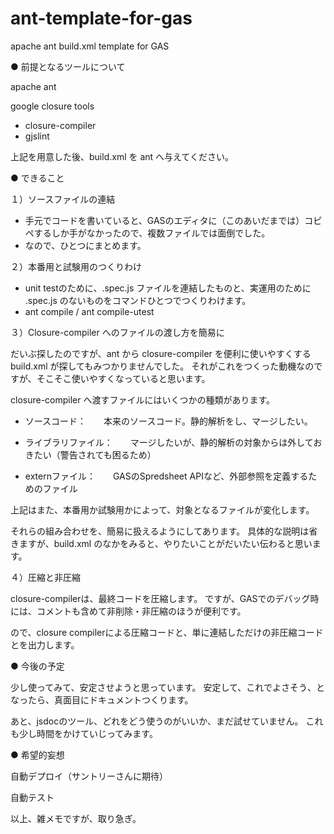 ant-template-for-gas
====================

apache ant build.xml template for GAS


● 前提となるツールについて

apache ant

google closure tools
- closure-compiler
- gjslint

上記を用意した後、build.xml を ant へ与えてください。


● できること

１）ソースファイルの連結

- 手元でコードを書いていると、GASのエディタに（このあいだまでは）コピペするしか手がなかったので、複数ファイルでは面倒でした。
- なので、ひとつにまとめます。

２）本番用と試験用のつくりわけ

- unit testのために、.spec.js ファイルを連結したものと、実運用のために .spec.js のないものをコマンドひとつでつくりわけます。
- ant compile / ant compile-utest

３）Closure-compiler へのファイルの渡し方を簡易に

だいぶ探したのですが、ant から closure-compiler を便利に使いやすくする build.xml が探してもみつかりませんでした。
それがこれをつくった動機なのですが、そこそこ使いやすくなっていると思います。

closure-compiler へ渡すファイルにはいくつかの種類があります。

- ソースコード：　　本来のソースコード。静的解析をし、マージしたい。

- ライブラリファイル：　　マージしたいが、静的解析の対象からは外しておきたい（警告されても困るため）

- externファイル：　　GASのSpredsheet APIなど、外部参照を定義するためのファイル

上記はまた、本番用か試験用かによって、対象となるファイルが変化します。

それらの組み合わせを、簡易に扱えるようにしてあります。
具体的な説明は省きますが、build.xml のなかをみると、やりたいことがだいたい伝わると思います。

４）圧縮と非圧縮

closure-compilerは、最終コードを圧縮します。
ですが、GASでのデバッグ時には、コメントも含めて非削除・非圧縮のほうが便利です。

ので、closure compilerによる圧縮コードと、単に連結しただけの非圧縮コードとを出力します。


● 今後の予定

少し使ってみて、安定させようと思っています。
安定して、これでよさそう、となったら、真面目にドキュメントつくります。

あと、jsdocのツール、どれをどう使うのがいいか、まだ試せていません。
これも少し時間をかけていじってみます。


● 希望的妄想

自動デプロイ（サントリーさんに期待）

自動テスト



以上、雑メモですが、取り急ぎ。
